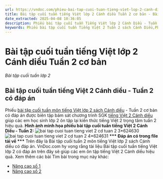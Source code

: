 ```yaml
---
url: https://vndoc.com/phieu-bai-tap-cuoi-tuan-tieng-viet-lop-2-canh-dieu-tuan-2-275801
title: Bài tập cuối tuần tiếng Việt lớp 2 Cánh diều Tuần 2 cơ bản - Bài tập cuối tuần lớp 2 - VnDoc.com
date_extracted: 2025-04-08 10:36:05
description: Phiếu bài tập cuối tuần Tiếng Việt lớp 2 Cánh Diều - Tuần 2 được biên soạn nhằm giúp các em đạt kết quả tốt trong quá trình làm bài tập Tiếng Việt lớp 2 sách Cánh Diều.
keywords: Phiếu bài tập cuối tuần Tiếng Việt 2 Tuần 2 sách Cánh Diều,Phiếu bài tập cuối tuần Tiếng Việt lớp 2 Tuần 2 sách Cánh Diều,bài tập cuối tuần Tiếng Việt 2 Tuần 2 sách Cánh Diều,bài tập cuối tuần Tiếng Việt lớp 2 Tuần 2 sách Cánh Diều,bài tập cuối tuần lớp 2,bài tập cuối tuần lớp 2 môn tiếng việt,phiếu bài tập tiếng việt lớp 2,phiếu bài tập cuối tuần lớp 2 môn tiếng việt,phiếu bài tập cuối tuần lớp 2,phiếu bài tập cuối tuần môn tiếng việt lớp 2
---
```


# Bài tập cuối tuần tiếng Việt lớp 2 Cánh diều Tuần 2 cơ bản
 _Bài tập cuối tuần lớp 2_
## Bài tập cuối tuần tiếng Việt 2 Cánh diều - Tuần 2 có đáp án
Phiếu [bài tập cuối tuần môn tiếng Việt lớp 2 sách Cánh diều](<https://vndoc.com/bai-tap-cuoi-tuan-lop-2-mon-tieng-viet-cd>) \- Tuần 2 cơ bản có đáp án được biên tập bám sát chương trình SGK [tiếng Việt 2 Cánh diều](<https://vndoc.com/tieng-viet-lop-2-sach-canh-dieu>) giúp các em học sinh lớp 2 ôn tập lại kiến thức tiếng Việt 2 trọng tâm tuần 2 hiệu quả.
**Hình ảnh minh họa phiếu bài tập cuối tuần tiếng Việt 2 Cánh Diều - Tuần 2:**
![bai tap cuoi tuan tieng viet 2 cd tuan 2 3*624630](https://i.vdoc.vn/data/image/2024/08/23/bai-tap-cuoi-tuan-tieng-viet-2-cd-tuan-2-3.jpg)![bai tap cuoi tuan tieng viet 2 cd tuan 2 4*624631](https://i.vdoc.vn/data/image/2024/08/23/bai-tap-cuoi-tuan-tieng-viet-2-cd-tuan-2-4.jpg)
**\*\*\* Đáp án có trong file tải về \*\*\***
Trên đây là Bài tập cuối tuần 2 môn tiếng Việt lớp 2 sách Cánh diều có đáp án. VnDoc.com hy vọng rằng tài liệu Bài tập cuối tuần tiếng Việt lớp 2 có đáp án trên đây sẽ giúp các em ôn tập tiếng Việt 2 Cánh diều hiệu quả.
Xem thêm các bài Tìm bài trong mục này khác:
  * [Nâng cao số 1](</phieu-bai-tap-cuoi-tuan-tieng-viet-2-tuan-2-sach-canh-dieu-de-1-243187>)
  * [Nâng cao số 2](</phieu-bai-tap-cuoi-tuan-tieng-viet-2-tuan-2-sach-canh-dieu-de-2-243190>)

